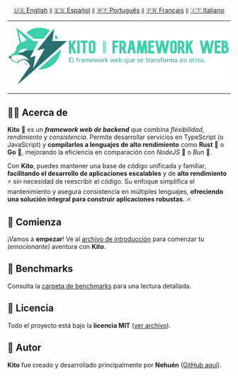 <div align="center">

[🇺🇸 English](./README.md) `‖` [🇪🇸 Español](./README_ES.md) `‖` [🇵🇹 Português](./README_PT.md) `‖` [🇫🇷 Français](./README_FR.md) `‖` [🇮🇹 Italiano](./README_IT.md)

<hr />

<img src="./public/static/kito_banner_es.png" alt="Kito Banner" />

<hr />

</div>

## 👋🏼 Acerca de

**Kito** 🦊 es un **_framework web de backend_** que combina _flexibilidad_, _rendimiento_ y _consistencia_. Permite desarrollar servicios en TypeScript (o JavaScript) y **compilarlos a lenguajes de alto rendimiento** como **Rust** 🦀 o **Go** 🐹, mejorando la eficiencia en comparación con _NodeJS_ 🐢 o _Bun_ 🍙.

Con **Kito**, puedes mantener una base de código unificada y familiar, **facilitando el desarrollo de aplicaciones escalables** y de **alto rendimiento** ⚡ sin necesidad de reescribir el código. Su enfoque simplifica el mantenimiento y asegura consistencia en múltiples lenguajes, **ofreciendo una solución integral para construir aplicaciones robustas.** 🔥

## 🚀 Comienza

¡Vamos a **empezar**! Ve al [archivo de introducción](docs/INTRODUCTION.md) para comenzar tu _(emocionante)_ aventura con **Kito**.

## 👀 Benchmarks

Consulta la [carpeta de benchmarks](/benchmarks) para una lectura detallada.

## 📄 Licencia

Todo el proyecto está bajo la **licencia MIT** ([ver archivo](./LICENSE)).

## 👤 Autor

**Kito** fue creado y desarrollado principalmente por **Nehuén** ([GitHub aquí](https://github.com/nehu3n)).
